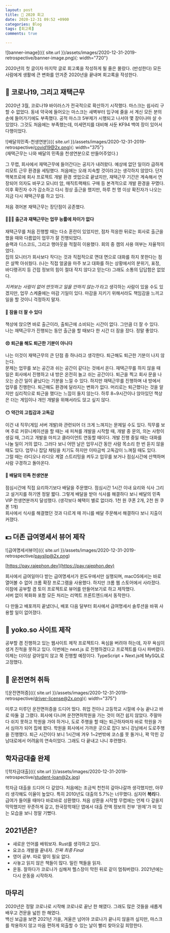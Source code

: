 ```yaml
---
layout: post
title: 🏡 2020 회고
date: 2020-12-31 09:52 +0900
categories: Blog
tags: [회고록]
comments: true

---
```



![banner-image]({{ site.url }}/assets/images/2020-12-31-2019-retrospective/banner-image.png){: width="720"}  

2020년의 첫 글이자 마지막 글로 회고록을 작성하게 될 줄은 몰랐다. (반성한다) 모든 사람에게 생활에 큰 변화를 안겨준 2020년을 끝내며 회고록을 작성한다.

## 🦠 코로나19, 그리고 재택근무

2020년 3월, 코로나19 바이러스가 전국적으로 확산하기 시작했다. 마스크는 쉽사리 구할 수 없었다. 동네 약국에 들어오는 마스크는 새벽부터 입구에 줄을 서 계신 모든 분의 손에 들어가기에도 부족했다. 공적 마스크 5부제가 시행되고 나서야 몇 장이나마 살 수 있었다. 그것도 처음에는 부족했는데, 미세먼지를 대비해 사둔 KF94 백여 장이 있어서 다행이었다.

![배달의민족-천생연분]({{ site.url }}/assets/images/2020-12-31-2019-retrospective/covid19@2x.png){: width="375"}  
(재택근무는 나와 배달의 민족을 천생연분으로 만들어주었다.)

그 무렵, 회사에서 재택근무에 들어간다는 공지가 내려왔다. 예상에 없던 일이라 급하게 리모트 근무 환경을 세팅했다. 처음에는 오래 지속할 것이라고는 생각하지 않았다. 단지 맥북프로에 회사 프로젝트 개발 환경 셋업으로 끝냈지만, 재택근무 기간은 계속해서 연장되어 의자도 바꾸고 모니터 암, 매직트랙패드 구매 등 본격적으로 개발 환경을 꾸몄다.  
이후 확진자 수가 감소하고 다시 정상 출근을 했지만, 하루 천 명 이상 확진자가 나오는 지금 다시 재택근무를 하고 있다.

처음 겪어본 재택근무는 장단점이 공존했다.

#### 👨🏻‍💻 출근과 재택근무는 업무 능률에 차이가 없다

재택근무를 처음 진행할 때는 다소 혼란이 있었지만, 점차 적응한 뒤로는 회사로 출근을 했을 때와 다름없이 업무가 잘 진행되었다.  
슬랙과 디스코드, 그리고 행아웃을 적절히 이용했다. 회의 중 캠의 사용 여부는 자율적이었다.  
집의 모니터가 회사보다 작다는 것과 직접적으로 면대 면으로 대화를 하지 못한다는 점은 살짝 아쉬웠다. (나는 직접 얼굴을 마주 보고 대화를 하는 상황에서의 분위기, 표정, 바디랭귀지 등 간접 정보의 힘이 절대 작지 않다고 믿는다) 그래도 소통의 답답함은 없었다.

_지켜보는 사람이 없어 딴짓하고 일을 안하지 않는가_ 라고 생각하는 사람이 있을 수도 있겠지만, 업무 스케줄에는 마감 기일이 있다. 마감을 지키기 위해서라도 책임감을 느끼고 일을 할 것이니 걱정하지 말자.

#### 🛌 잠을 더 잘 수 있다

책상에 앉으면 바로 출근이라, 출퇴근에 소비되는 시간이 없다. 그만큼 더 잘 수 있다.  
나는 재택근무가 진행되는 동안 출근을 할 때보다 한 시간 더 잠을 잤다. 정말 좋았다.

#### 😣 퇴근을 해도 퇴근한 기분이 아니다

나는 이것이 재택근무의 큰 단점 중 하나라고 생각한다. 퇴근해도 퇴근한 기분이 나지 않는다.  
문제는 업무를 보는 공간과 쉬는 공간이 같다는 것에서 온다. 재택근무를 하지 않을 때 일은 회사에서 진행하고 내 방은 온전히 놀고 쉬는 공간이다. 퇴근을 찍고 회사 문을 나오는 순간 일이 끝났다는 기분을 느낄 수 있다. 하지만 재택근무를 진행하며 내 방에서 업무를 진행한다. 퇴근해도 환경에 달라지는 변화가 없다. 머리로는 퇴근했다는 것을 알지만 심리적으로 퇴근을 했다는 느낌이 들지 않는다. 하루 8~9시간이나 앉아있던 책상은 더는 게임이나 개인 개발을 위해서라도 앉고 싶지 않다.  

#### 😶 약간의 고립감과 고독감

이건 내 직무(게임 서버 개발)와 관련되어 더 크게 느껴지는 문제일 수도 있다. 직무를 보며 주로 커뮤니케이션을 할 때는 새 피쳐를 개발을 시작할 때, 개발 중 문의, 의논 사항이 생길 때, 그리고 개발을 마치고 클라이언트 연동할 때이다. 개발 진행 중일 때는 대화를 나눌 일이 거의 없다. 그러다 보니 어떤 날은 업무시간 동안 사람 목소리 한 번 듣지 않을 때도 있다. 업무나 잡담 채팅을 치기도 하지만 이따금씩 고독감이 느껴질 때도 있다.  
그럴 때는 라디오나 라디오 계열 스트리밍을 켜두고 업무를 보거나 점심시간에 산책하며 사람 구경하고 돌아온다.

#### 🍱 배달의 민족 천생연분

점심시간에 직접 요리하기보다 배달을 주문했다. 점심시간 1시간 이내 요리와 식사 그리고 설거지를 하기엔 정말 짧다. 그렇게 배달을 받아 식사를 해결하다 보니 배달의 민족 VIP 천생연분까지 달성했다. (생각보다 혜택이 별로 없더라. 1천 원 쿠폰 2개, 2천 원 쿠폰 1개)  
회사에서 식사를 해결했던 것과 다르게 매 끼니를 배달 주문해서 해결하다 보니 지출이 커졌다.

## 💵 더존 급여명세서 뷰어 제작

![급여명세서뷰어]({{ site.url }}/assets/images/2020-12-31-2019-retrospective/payslip@2x.png)

[https://pay.rajephon.dev](https://pay.rajephon.dev)

회사에서 급여일마다 받는 급여명세서가 윈도우에서만 실행되며, macOS에서는 바로 열어볼 수 없어 크롬 확장 프로그램을 사용했다. 하지만 크롬 웹 스토어에서 사라졌다. 이참에 공부할 겸 토이 프로젝트로 뷰어를 만들어보기로 하고 제작했다.  
서버 없이 복화화 포함 모든 처리는 리액트 프론트엔드에서 동작한다.

다 만들고 배포까지 끝냈더니, 배포 다음 달부터 회사에서 급여명세서 솔루션을 바꿔 사용할 일이 없어졌다.

## 🎼 yoko.so 사이트 제작

공부할 겸 진행하고 있는 웹사이트 제작 프로젝트다. 욕심을 버려야 하는데, 자꾸 욕심이 생겨 진척을 못하고 있다. 이번에는 next.js 로 진행하겠다고 프로젝트를 다시 파버렸다. 이제는 더이상 갈아엎지 않고 쭉 진행할 예정이다. TypeScript + Next.js에 MySQL로 고정했다.

## 🚗 운전면허 취득

![운전면허증]({{ site.url }}/assets/images/2020-12-31-2019-retrospective/driver-license@2x.png){: width="375"}  

미루고 미루던 운전면허증을 드디어 땄다. 취업 전이나 고등학교 시절에 수능 끝나고 바로 따둘 걸 그랬다. 회사에 다니며 운전면허학원을 가는 것이 여간 쉽지 않았다. 주말마다 쉬지 못하고 학원을 가야 하거나, 도로 주행을 할 때는 퇴근하자마자 바로 학원을 가서 심야가 되어 집에 왔다. 학원을 회사에서 가까운 곳으로 잡다 보니 강남에서 도로주행을 진행했다. 퇴근 시간이다 보니 1시간에 겨우 1~2번밖에 코스를 못 돌거나, 꽉 막힌 강남대로에서 어려움의 연속이었다. 그래도 다 끝내고 나니 후련했다.

## 학자금대출 완제

![학자금대출]({{ site.url }}/assets/images/2020-12-31-2019-retrospective/student-loan@2x.jpg)

학자금 대출을 드디어 다 갚았다. 처음에는 조금씩 천천히 갚아나갈까 생각했지만, 아무리 생각해도 이율이 높았다. 특히 2010년도 대출의 5.7%는 너무했다. 심지어 **복리**다.
급여가 들어올 때마다 바로바로 상환했다. 처음 상환을 시작할 무렵에는 언제 다 갚을지 막막했지만 꾸준하게 갚고, 한국장학재단 앱에서 대출 잔액 정보의 전부 '완제'가 떠 있는 모습을 보니 정말 기뻤다.

## 2021년은?

- 새로운 언어를 배워보자. Rust를 생각하고 있다.
- 요코소 개발을 끝내자. _진짜 최종 Final_
- 영어 공부. 따로 말이 필요 없다.
- 사놓고 읽지 않은 책들이 많다. 밀린 책들을 읽자.
- 운동. 잘하다가 코로나가 심해져 헬스장이 막힌 뒤로 같이 멈춰버렸다. 2021년에는 다시 운동을 시작하자.

## 마무리

2020년은 정말 코로나로 시작해 코로나로 끝난 한 해였다. 그래도 많은 것들을 새롭게 배우고 견문을 넓힌 한 해였다.  
백신 보급을 보면 2021년 가을, 겨울은 넘어야 코로나가 끝나지 않을까 싶지만, 마스크를 착용하지 않고 마음 편하게 외출할 수 있는 날이 빨리 찾아오길 희망한다.
